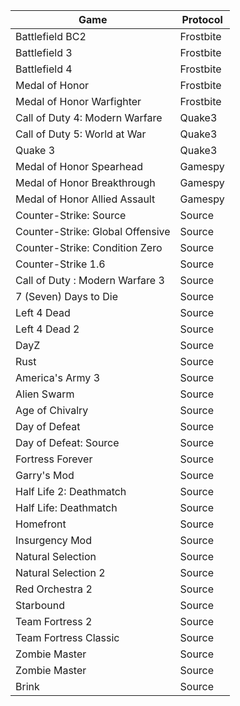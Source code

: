 | Game                             | Protocol      |
| -------------------------------- | ------------- |
| Battlefield BC2                  | Frostbite     |
| Battlefield 3                    | Frostbite     |
| Battlefield 4                    | Frostbite     |
| Medal of Honor                   | Frostbite     |
| Medal of Honor Warfighter        | Frostbite     |
| Call of Duty 4: Modern Warfare   | Quake3        |
| Call of Duty 5: World at War     | Quake3        |
| Quake 3                          | Quake3        |
| Medal of Honor Spearhead         | Gamespy       |
| Medal of Honor Breakthrough      | Gamespy       |
| Medal of Honor Allied Assault    | Gamespy       |
| Counter-Strike: Source           | Source        |
| Counter-Strike: Global Offensive | Source        |
| Counter-Strike: Condition Zero   | Source        |
| Counter-Strike 1.6               | Source        |
| Call of Duty : Modern Warfare 3  | Source        |
| 7 (Seven) Days to Die            | Source        |
| Left 4 Dead                      | Source        |
| Left 4 Dead 2                    | Source        |
| DayZ                             | Source        |
| Rust                             | Source        |
| America's Army 3                 | Source        |
| Alien Swarm                      | Source        |
| Age of Chivalry                  | Source        |
| Day of Defeat                    | Source        |
| Day of Defeat: Source            | Source        |
| Fortress Forever                 | Source        |
| Garry's Mod                      | Source        |
| Half Life 2: Deathmatch          | Source        |
| Half Life: Deathmatch            | Source        |
| Homefront                        | Source        |
| Insurgency Mod                   | Source        |
| Natural Selection                | Source        |
| Natural Selection 2              | Source        |
| Red Orchestra 2                  | Source        |
| Starbound                        | Source        |
| Team Fortress 2                  | Source        |
| Team Fortress Classic            | Source        |
| Zombie Master                    | Source        |
| Zombie Master                    | Source        |
| Brink                            | Source        |
